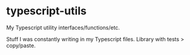 # typescript-utils

My Typescript utility interfaces/functions/etc.

Stuff I was constantly writing in my Typescript files. Library with tests > copy/paste.
